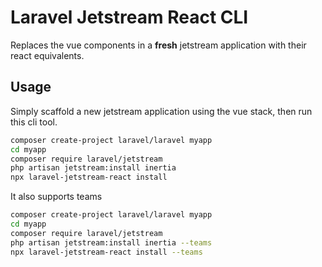 # Laravel Jetstream React CLI

Replaces the vue components in a **fresh** jetstream application with their react equivalents.

## Usage

Simply scaffold a new jetstream application using the vue stack, then run this cli tool.

```bash
composer create-project laravel/laravel myapp
cd myapp
composer require laravel/jetstream
php artisan jetstream:install inertia
npx laravel-jetstream-react install
```

It also supports teams

```bash
composer create-project laravel/laravel myapp
cd myapp
composer require laravel/jetstream
php artisan jetstream:install inertia --teams
npx laravel-jetstream-react install --teams
```
